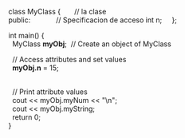 class MyClass {       // la clase  
    public:             // Specificacion de acceso
		int n;
  
 
};




int main() {  
  MyClass **myObj**;  // Create an object of MyClass  
  
  // Access attributes and set values  
  **myObj.n** = 15;   
 
  
  // Print attribute values  
  cout << myObj.myNum << "\n";  
  cout << myObj.myString;  
  return 0;  
}


